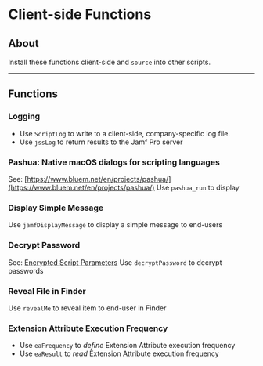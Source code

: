 # Client-side Functions

## About
Install these functions client-side and ```source``` into other scripts.

---

## Functions

### Logging
- Use ```ScriptLog``` to write to a client-side, company-specific log file.
- Use ```jssLog``` to return results to the Jamf Pro server

### Pashua: Native macOS dialogs for scripting languages
See: [https://www.bluem.net/en/projects/pashua/](https://www.bluem.net/en/projects/pashua/)
Use ```pashua_run``` to display 

### Display Simple Message
Use ```jamfDisplayMessage``` to display a simple message to end-users

### Decrypt Password
See: [Encrypted Script Parameters](https://github.com/jamfit/Encrypted-Script-Parameters)
Use ```decryptPassword``` to decrypt passwords

### Reveal File in Finder
Use ```revealMe``` to reveal item to end-user in Finder

### Extension Attribute Execution Frequency
- Use ```eaFrequency``` to _define_ Extension Attribute execution frequency
- Use ```eaResult``` to _read_ Extension Attribute execution frequency
